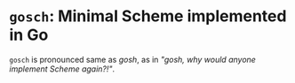 # `gosch`: Minimal Scheme implemented in Go

`gosch` is pronounced same as *gosh*, as in *"gosh, why would anyone implement Scheme again?!"*.
